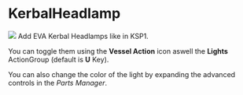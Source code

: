 # KerbalHeadlamp
![](https://github.com/WiS3/KerbalHeadlamp/assets/2456380/d0b85933-2555-4f85-b787-3d882b220fcc)
Add EVA Kerbal Headlamps like in KSP1.

You can toggle them using the **Vessel Action** icon aswell the **Lights** ActionGroup (default is **U** Key).

You can also change the color of the light by expanding the advanced controls in the *Parts Manager*.
